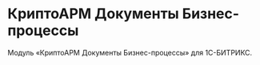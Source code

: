 # КриптоАРМ Документы Бизнес-процессы

Модуль «КриптоАРМ Документы Бизнес-процессы» для 1С-БИТРИКС.
